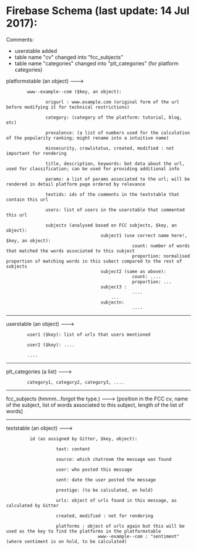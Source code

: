 # Firebase Schema (last update: 14 Jul 2017):

Comments:
* userstable added
* table name "cv" changed into "fcc_subjects"
* table name "categories" changed into "plt_categories" (for platform categories)

platformstable (an object) --->

            www--example--com ($key, an object):

                   origurl : www.example.com (original form of the url before modifying it for technical restrictions)

                   category: (category of the platform: tutorial, blog, etc)

                   prevalence: (a list of numbers used for the calculation of the popularity ranking; might rename into a intuitive name)

                   minsecurity, crawlstatus, created, modified : not important for rendering

                   title, description, keywords: bot data about the url, used for classification; can be used for providing additional info

                   params: a list of params associated to the url; will be rendered in detail platform page ordered by relevance

                   textids: ids of the comments in the textstable that contain this url

                   users: list of users in the userstable that commented this url

                   subjects (analysed based on FCC subjects, $key, an object):
                                        subject1 (use correct name here!, $key, an object):
                                                    count: number of words that matched the words associated to this subject
                                                    proportion: normalised proportion of matching words in this subect compared to the rest of subjects
                                        subject2 (same as above):
                                                    count: ....
                                                    proportion: ...
                                        subject3 :
                                                    ....
                                            ...
                                        subjectn:
                                                    ....

------------------------


userstable (an object) --->

            user1 ($key): list of urls that users mentioned

            user2 ($key): ....

            ....

------------------------

plt_categories (a list) --->

            category1, category2, category3, ....


--------------------------

fcc_subjects (hmmm...forgot the type.) ---> [position in the FCC cv, name of the subject, list of words associated to this subject, length of the list of words]

--------------------------

textstable (an object) --->

             id (as assigned by Gitter, $key, object):

                       text: content

                       source: which chatroom the message was found

                       user: who posted this message

                       sent: date the user posted the message

                       prestige: (to be calculated, on hold)  

                       urls: object of urls found in this message, as calculated by Gitter

                       created, modified : not for rendering

                       platforms : object of urls again but this will be used as the key to find the platforms in the platformstable
                                       www--example--com : "sentiment" (where sentiment is on hold, to be calculated)
